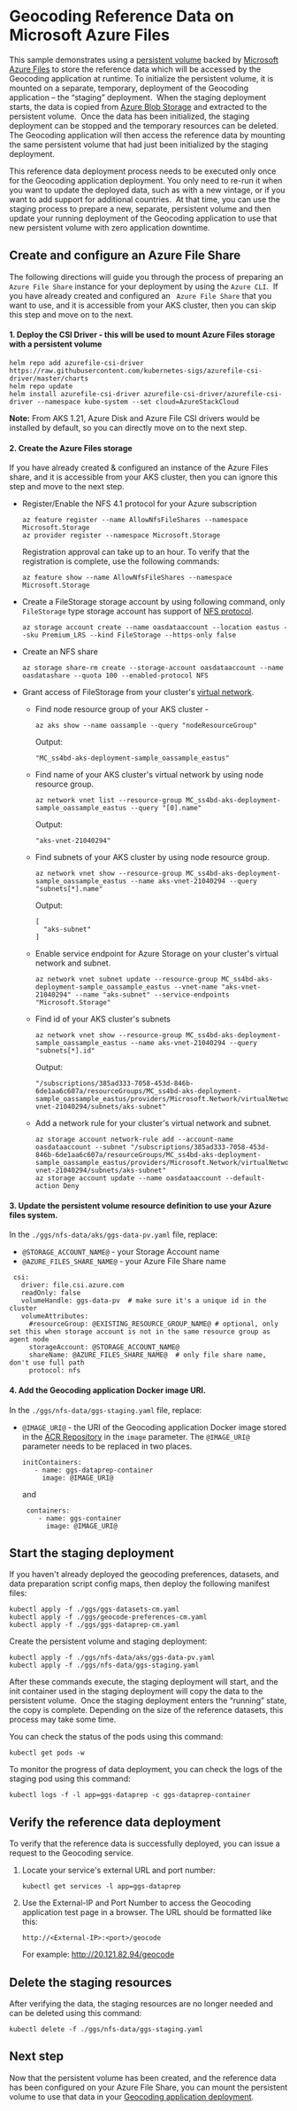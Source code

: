 # Geocoding Reference Data on Microsoft Azure Files

This sample demonstrates using a [persistent volume](https://kubernetes.io/docs/concepts/storage/persistent-volumes/) backed by [Microsoft Azure Files](https://azure.microsoft.com/en-in/services/storage/files/) to store the reference data which will be accessed by the Geocoding application at runtime. To initialize the persistent volume, it is mounted on a separate, temporary, deployment of the Geocoding application – the “staging” deployment.  When the staging deployment starts, the data is copied from [Azure Blob Storage](https://azure.microsoft.com/en-in/services/storage/blobs/) and extracted to the persistent volume.  Once the data has been initialized, the staging deployment can be stopped and the temporary resources can be deleted.  The Geocoding application will then access the reference data by mounting the same persistent volume that had just been initialized by the staging deployment.

This reference data deployment process needs to be executed only once for the Geocoding application deployment. You only need to re-run it when you want to update the deployed data, such as with a new vintage, or if you want to add support for additional countries.  At that time, you can use the staging process to prepare a new, separate, persistent volume and then update your running deployment of the Geocoding application to use that new persistent volume with zero application downtime.

## Create and configure an Azure File Share
The following directions will guide you through the process of preparing an `Azure File Share` instance for your deployment by using the `Azure CLI`.  If you have already created and configured an ` Azure File Share` that you want to use, and it is accessible from your AKS cluster, then you can skip this step and move on to the next.

#### 1. Deploy the CSI Driver - this will be used to mount Azure Files storage with a persistent volume
```
helm repo add azurefile-csi-driver https://raw.githubusercontent.com/kubernetes-sigs/azurefile-csi-driver/master/charts
helm repo update
helm install azurefile-csi-driver azurefile-csi-driver/azurefile-csi-driver --namespace kube-system --set cloud=AzureStackCloud
```
**Note:** From AKS 1.21, Azure Disk and Azure File CSI drivers would be installed by default, so you can directly move on to the next step.

#### 2. Create the Azure Files storage
If you have already created & configured an instance of the Azure Files share, and it is accessible from your AKS cluster, then you can ignore this step and move to the next step.

- Register/Enable the NFS 4.1 protocol for your Azure subscription
  ```
  az feature register --name AllowNfsFileShares --namespace Microsoft.Storage
  az provider register --namespace Microsoft.Storage
  ```
  Registration approval can take up to an hour. To verify that the registration is complete, use the following commands:
  ```
  az feature show --name AllowNfsFileShares --namespace Microsoft.Storage
  ```
  
- Create a FileStorage storage account by using following command, only `FileStorage` type storage account has support of [NFS protocol](https://docs.microsoft.com/en-us/azure/storage/files/storage-files-how-to-create-nfs-shares?tabs=azure-portal).

  ```
  az storage account create --name oasdataaccount --location eastus --sku Premium_LRS --kind FileStorage --https-only false
  ```

- Create an NFS share
  ```
  az storage share-rm create --storage-account oasdataaccount --name oasdatashare --quota 100 --enabled-protocol NFS 
  ```

- Grant access of FileStorage from your cluster's [virtual network](https://docs.microsoft.com/en-us/azure/storage/common/storage-network-security?tabs=azure-cli).
  
  - Find node resource group of your AKS cluster - 
    ```
    az aks show --name oassample --query "nodeResourceGroup"
    ```
    Output:
    ```
    "MC_ss4bd-aks-deployment-sample_oassample_eastus"
    ```
  - Find name of your AKS cluster's virtual network by using node resource group. 
    ```
    az network vnet list --resource-group MC_ss4bd-aks-deployment-sample_oassample_eastus --query "[0].name"
    ```
    Output:
    ```
    "aks-vnet-21040294"
    ```
  - Find subnets of your AKS cluster by using node resource group.
    ```
    az network vnet show --resource-group MC_ss4bd-aks-deployment-sample_oassample_eastus --name aks-vnet-21040294 --query "subnets[*].name"
    ```
    Output:
    ```
    [
      "aks-subnet"
    ]
    ```
  - Enable service endpoint for Azure Storage on your cluster's virtual network and subnet.
    ```
    az network vnet subnet update --resource-group MC_ss4bd-aks-deployment-sample_oassample_eastus --vnet-name "aks-vnet-21040294" --name "aks-subnet" --service-endpoints "Microsoft.Storage"
    ```
  - Find id of your AKS cluster's subnets
    ```
    az network vnet show --resource-group MC_ss4bd-aks-deployment-sample_oassample_eastus --name aks-vnet-21040294 --query "subnets[*].id"
    ```
    Output:
    ```
    "/subscriptions/385ad333-7058-453d-846b-6de1aa6c607a/resourceGroups/MC_ss4bd-aks-deployment-sample_oassample_eastus/providers/Microsoft.Network/virtualNetworks/aks-vnet-21040294/subnets/aks-subnet"
    ```
  - Add a network rule for your cluster's virtual network and subnet. 
    ```
    az storage account network-rule add --account-name oasdataaccount --subnet "/subscriptions/385ad333-7058-453d-846b-6de1aa6c607a/resourceGroups/MC_ss4bd-aks-deployment-sample_oassample_eastus/providers/Microsoft.Network/virtualNetworks/aks-vnet-21040294/subnets/aks-subnet"
	az storage account update --name oasdataaccount --default-action Deny
    ```
#### 3. Update the persistent volume resource definition to use your Azure files system.
  In the `./ggs/nfs-data/aks/ggs-data-pv.yaml` file, replace:
  - `@STORAGE_ACCOUNT_NAME@` - your Storage Account name
  - `@AZURE_FILES_SHARE_NAME@` - your Azure File Share name

   ```
    csi:
      driver: file.csi.azure.com
      readOnly: false
      volumeHandle: ggs-data-pv  # make sure it's a unique id in the cluster
      volumeAttributes:
        #resourceGroup: @EXISTING_RESOURCE_GROUP_NAME@ # optional, only set this when storage account is not in the same resource group as agent node
        storageAccount: @STORAGE_ACCOUNT_NAME@
        shareName: @AZURE_FILES_SHARE_NAME@  # only file share name, don't use full path
        protocol: nfs
   ```  

#### 4. Add the Geocoding application Docker image URI.
In the `./ggs/nfs-data/ggs-staging.yaml` file, replace:
- `@IMAGE_URI@` - the URI of the Geocoding application Docker image stored in the [ACR Repository](https://azure.microsoft.com/en-in/services/container-registry/) in the `image` parameter. The `@IMAGE_URI@` parameter needs to be replaced in two places.
  ```
  initContainers:
     - name: ggs-dataprep-container
       image: @IMAGE_URI@
  ```
  and
  ```
   containers:
      - name: ggs-container
        image: @IMAGE_URI@
  ```  

## Start the staging deployment
If you haven't already deployed the geocoding preferences, datasets, and data preparation script config maps, then deploy the following manifest files:
```
kubectl apply -f ./ggs/ggs-datasets-cm.yaml
kubectl apply -f ./ggs/geocode-preferences-cm.yaml
kubectl apply -f ./ggs/ggs-dataprep-cm.yaml
```
Create the persistent volume and staging deployment:
```
kubectl apply -f ./ggs/nfs-data/aks/ggs-data-pv.yaml
kubectl apply -f ./ggs/nfs-data/ggs-staging.yaml
```
After these commands execute, the staging deployment will start, and the init container used in the staging deployment will copy the data to the persistent volume.  Once the staging deployment enters the “running” state, the copy is complete. Depending on the size of the reference datasets, this process may take some time.

You can check the status of the pods using this command:
```
kubectl get pods -w
```
To monitor the progress of data deployment, you can check the logs of the staging pod using this command:
```
kubectl logs -f -l app=ggs-dataprep -c ggs-dataprep-container
```

## Verify the reference data deployment
To verify that the reference data is successfully deployed, you can issue a request to the Geocoding service.

1. Locate your service's external URL and port number:
    ```
    kubectl get services -l app=ggs-dataprep
    ```
2. Use the External-IP and Port Number to access the Geocoding application test page in a browser.
   The URL should be formatted like this:

   `http://<External-IP>:<port>/geocode`

   For example: http://20.121.82.94/geocode

## Delete the staging resources
After verifying the data, the staging resources are no longer needed and can be deleted using this command:
```
kubectl delete -f ./ggs/nfs-data/ggs-staging.yaml
```
## Next step
Now that the persistent volume has been created, and the reference data has been configured on your Azure File Share, you can mount the persistent volume to use that data in your [Geocoding application deployment](../../README.md).


